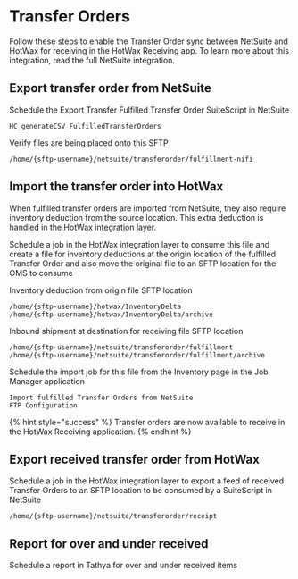 # Transfer Orders

Follow these steps to enable the Transfer Order sync between NetSuite and HotWax for receiving in the HotWax Receiving app. To learn more about this integration, read the full NetSuite integration.

## Export transfer order from NetSuite
Schedule the Export Transfer Fulfilled Transfer Order SuiteScript in NetSuite
```
HC_generateCSV_FulfilledTransferOrders
```

Verify files are being placed onto this SFTP
```
/home/{sftp-username}/netsuite/transferorder/fulfillment-nifi
```


## Import the transfer order into HotWax
When fulfilled transfer orders are imported from NetSuite, they also require inventory deduction from the source location. This extra deduction is handled in the HotWax integration layer.

Schedule a job in the HotWax integration layer to consume this file and create a file for inventory deductions at the origin location of the fulfilled Transfer Order and also move the original file to an SFTP location for the OMS to consume

Inventory deduction from origin file SFTP location
```
/home/{sftp-username}/hotwax/InventoryDelta
/home/{sftp-username}/hotwax/InventoryDelta/archive
```

Inbound shipment at destination for receiving file SFTP location
```
/home/{sftp-username}/netsuite/transferorder/fulfillment
/home/{sftp-username}/netsuite/transferorder/fulfillment/archive
```

Schedule the import job for this file from the Inventory page in the Job Manager application
```
Import fulfilled Transfer Orders from NetSuite
FTP Configuration
```


{% hint style="success" %}
Transfer orders are now available to receive in the HotWax Receiving application.
{% endhint %}

## Export received transfer order from HotWax
Schedule a job in the HotWax integration layer to export a feed of received Transfer Orders to an SFTP location to be consumed by a SuiteScript in NetSuite
```
/home/{sftp-username}/netsuite/transferorder/receipt
```

## Report for over and under received
Schedule a report in Tathya for over and under received items
